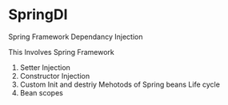 SpringDI
========

Spring Framework Dependancy Injection

This Involves Spring Framework

1. Setter Injection
2. Constructor Injection
3. Custom Init and destriy Mehotods of Spring beans Life cycle
4. Bean scopes
